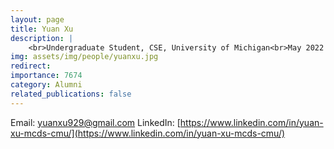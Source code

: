 ```yaml
---
layout: page
title: Yuan Xu
description: |
    <br>Undergraduate Student, CSE, University of Michigan<br>May 2022 -- Dec 2022<br><span style='color:blue'>2nd year Master's student, CMU</span>
img: assets/img/people/yuanxu.jpg
redirect: 
importance: 7674
category: Alumni
related_publications: false
---
```

Email: [yuanxu929@gmail.com](mailto:yuanxu929@gmail.com)
LinkedIn: [https://www.linkedin.com/in/yuan-xu-mcds-cmu/](https://www.linkedin.com/in/yuan-xu-mcds-cmu/)
